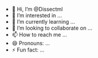 - 👋 Hi, I’m @Dissectml
- 👀 I’m interested in ...
- 🌱 I’m currently learning ...
- 💞️ I’m looking to collaborate on ...
- 📫 How to reach me ...
- 😄 Pronouns: ...
- ⚡ Fun fact: ...

<!---
Dissectml/Dissectml is a ✨ special ✨ repository because its `README.md` (this file) appears on your GitHub profile.
You can click the Preview link to take a look at your changes.
--->
